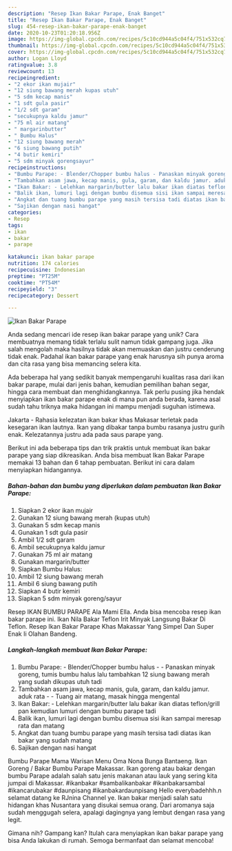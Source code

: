 ```yaml
---
description: "Resep Ikan Bakar Parape, Enak Banget"
title: "Resep Ikan Bakar Parape, Enak Banget"
slug: 454-resep-ikan-bakar-parape-enak-banget
date: 2020-10-23T01:20:18.956Z
image: https://img-global.cpcdn.com/recipes/5c10cd944a5c04f4/751x532cq70/ikan-bakar-parape-foto-resep-utama.jpg
thumbnail: https://img-global.cpcdn.com/recipes/5c10cd944a5c04f4/751x532cq70/ikan-bakar-parape-foto-resep-utama.jpg
cover: https://img-global.cpcdn.com/recipes/5c10cd944a5c04f4/751x532cq70/ikan-bakar-parape-foto-resep-utama.jpg
author: Logan Lloyd
ratingvalue: 3.8
reviewcount: 13
recipeingredient:
- "2 ekor ikan mujair"
- "12 siung bawang merah kupas utuh"
- "5 sdm kecap manis"
- "1 sdt gula pasir"
- "1/2 sdt garam"
- "secukupnya kaldu jamur"
- "75 ml air matang"
- " margarinbutter"
- " Bumbu Halus"
- "12 siung bawang merah"
- "6 siung bawang putih"
- "4 butir kemiri"
- "5 sdm minyak gorengsayur"
recipeinstructions:
- "Bumbu Parape: - Blender/Chopper bumbu halus - Panaskan minyak goreng, tumis bumbu halus lalu tambahkan 12 siung bawang merah yang sudah dikupas utuh tadi"
- "Tambahkan asam jawa, kecap manis, gula, garam, dan kaldu jamur. aduk rata - Tuang air matang, masak hingga mengental"
- "Ikan Bakar: - Lelehkan margarin/butter lalu bakar ikan diatas teflon/grill pan kemudian lumuri dengan bumbu parape tadi"
- "Balik ikan, lumuri lagi dengan bumbu disemua sisi ikan sampai meresap rata dan matang"
- "Angkat dan tuang bumbu parape yang masih tersisa tadi diatas ikan bakar yang sudah matang"
- "Sajikan dengan nasi hangat"
categories:
- Resep
tags:
- ikan
- bakar
- parape

katakunci: ikan bakar parape 
nutrition: 174 calories
recipecuisine: Indonesian
preptime: "PT25M"
cooktime: "PT54M"
recipeyield: "3"
recipecategory: Dessert

---
```



![Ikan Bakar Parape](https://img-global.cpcdn.com/recipes/5c10cd944a5c04f4/751x532cq70/ikan-bakar-parape-foto-resep-utama.jpg)

Anda sedang mencari ide resep ikan bakar parape yang unik? Cara membuatnya memang tidak terlalu sulit namun tidak gampang juga. Jika salah mengolah maka hasilnya tidak akan memuaskan dan justru cenderung tidak enak. Padahal ikan bakar parape yang enak harusnya sih punya aroma dan cita rasa yang bisa memancing selera kita.

Ada beberapa hal yang sedikit banyak mempengaruhi kualitas rasa dari ikan bakar parape, mulai dari jenis bahan, kemudian pemilihan bahan segar, hingga cara membuat dan menghidangkannya. Tak perlu pusing jika hendak menyiapkan ikan bakar parape enak di mana pun anda berada, karena asal sudah tahu triknya maka hidangan ini mampu menjadi suguhan istimewa.

Jakarta - Rahasia kelezatan ikan bakar khas Makasar terletak pada kesegaran ikan lautnya. Ikan yang dibakar tanpa bumbu rasanya justru gurih enak. Kelezatannya justru ada pada saus parape yang.


Berikut ini ada beberapa tips dan trik praktis untuk membuat ikan bakar parape yang siap dikreasikan. Anda bisa membuat Ikan Bakar Parape memakai 13 bahan dan 6 tahap pembuatan. Berikut ini cara dalam menyiapkan hidangannya.

<!--inarticleads1-->

##### Bahan-bahan dan bumbu yang diperlukan dalam pembuatan Ikan Bakar Parape:

1. Siapkan 2 ekor ikan mujair
1. Gunakan 12 siung bawang merah (kupas utuh)
1. Gunakan 5 sdm kecap manis
1. Gunakan 1 sdt gula pasir
1. Ambil 1/2 sdt garam
1. Ambil secukupnya kaldu jamur
1. Gunakan 75 ml air matang
1. Gunakan  margarin/butter
1. Siapkan  Bumbu Halus:
1. Ambil 12 siung bawang merah
1. Ambil 6 siung bawang putih
1. Siapkan 4 butir kemiri
1. Siapkan 5 sdm minyak goreng/sayur


Resep IKAN BUMBU PARAPE Ala Mami Ella. Anda bisa mencoba resep ikan bakar parape ini. Ikan Nila Bakar Teflon Irit Minyak Langsung Bakar Di Teflon. Resep Ikan Bakar Parape Khas Makassar Yang Simpel Dan Super Enak Ii Olahan Bandeng. 

<!--inarticleads2-->

##### Langkah-langkah membuat Ikan Bakar Parape:

1. Bumbu Parape: - Blender/Chopper bumbu halus - - Panaskan minyak goreng, tumis bumbu halus lalu tambahkan 12 siung bawang merah yang sudah dikupas utuh tadi
1. Tambahkan asam jawa, kecap manis, gula, garam, dan kaldu jamur. aduk rata - - Tuang air matang, masak hingga mengental
1. Ikan Bakar: - Lelehkan margarin/butter lalu bakar ikan diatas teflon/grill pan kemudian lumuri dengan bumbu parape tadi
1. Balik ikan, lumuri lagi dengan bumbu disemua sisi ikan sampai meresap rata dan matang
1. Angkat dan tuang bumbu parape yang masih tersisa tadi diatas ikan bakar yang sudah matang
1. Sajikan dengan nasi hangat


Bumbu Parape Mama Warisan Menu Oma Nona Bunga Bantaeng. Ikan Goreng / Bakar Bumbu Parape Makassar. Ikan goreng atau bakar dengan bumbu Parape adalah salah satu jenis makanan atau lauk yang sering kita jumpai di Makassar. #ikanbakar #sambalikanbakar #ikanbakarsambal #ikancarubakar #daunpisang #ikanbakardaunpisang Hello everybadehhh.n selamat datang ke RJnina Channel ye. Ikan bakar menjadi salah satu hidangan khas Nusantara yang disukai semua orang. Dari aromanya saja sudah menggugah selera, apalagi dagingnya yang lembut dengan rasa yang legit. 

Gimana nih? Gampang kan? Itulah cara menyiapkan ikan bakar parape yang bisa Anda lakukan di rumah. Semoga bermanfaat dan selamat mencoba!
